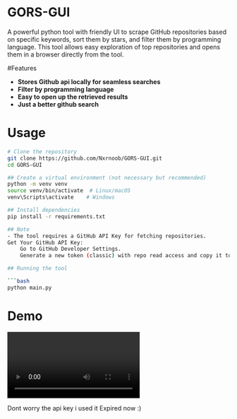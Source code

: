 # GORS-GUI

A powerful python tool with friendly UI to scrape GitHub repositories based on specific keywords, sort them by stars, and filter them by programming language. This tool allows easy exploration of top repositories and opens them in a browser directly from the tool.

#Features
 - **Stores Github api locally for seamless searches**
 - **Filter by programming language**
 - **Easy to open up the retrieved results**
 - **Just a better github search**

# Usage

```bash
# Clone the repository
git clone https://github.com/Nxrnoob/GORS-GUI.git
cd GORS-GUI

## Create a virtual environment (not necessary but recommended)
python -m venv venv
source venv/bin/activate  # Linux/macOS
venv\Scripts\activate    # Windows

## Install dependencies
pip install -r requirements.txt

## Note 
- The tool requires a GitHub API Key for fetching repositories.
Get Your GitHub API Key:
    Go to GitHub Developer Settings.
    Generate a new token (classic) with repo read access and copy it to paste it in the tool.

## Running the tool

```bash
python main.py
```

# Demo 
   
   ![Demo](assets/demo.mp4)

   Dont worry the api key i used it Expired now :)

